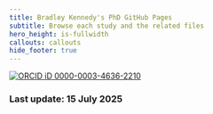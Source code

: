 ```yaml
---
title: Bradley Kennedy's PhD GitHub Pages
subtitle: Browse each study and the related files
hero_height: is-fullwidth
callouts: callouts
hide_footer: true
---
```

  <a href="https://orcid.org/0000-0003-4636-2210" aria-label="View ORCID record" target="_blank" rel="noopener noreferrer" class="profile-card">
  <img src="https://orcid.org/sites/default/files/images/orcid_16x16.png" alt="ORCID iD"/>
  <span>0000-0003-4636-2210</span>
</a>

### Last update: 15 July 2025

<script src="//cdn.jsdelivr.net/npm/sweetalert2@11"></script>
<!-- <script src="{{ site.baseurl }}/assets/js/popup.js" type="text/javascript"></script> -->